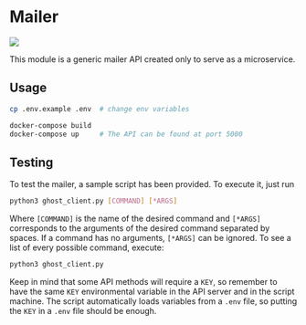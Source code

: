 # Mailer

![](https://github.com/daleal/mailer/workflows/build/badge.svg)

This module is a generic mailer API created only to serve as a microservice.

## Usage

```bash
cp .env.example .env  # change env variables

docker-compose build
docker-compose up     # The API can be found at port 5000
```

## Testing

To test the mailer, a sample script has been provided. To execute it, just run

```bash
python3 ghost_client.py [COMMAND] [*ARGS]
```

Where `[COMMAND]` is the name of the desired command and `[*ARGS]` corresponds to the arguments of the desired command separated by spaces. If a command has no arguments, `[*ARGS]` can be ignored. To see a list of every possible command, execute:

```bash
python3 ghost_client.py
```

Keep in mind that some API methods will require a `KEY`, so remember to have the same `KEY` environmental variable in the API server and in the script machine. The script automatically loads variables from a `.env` file, so putting the `KEY` in a `.env` file should be enough.
